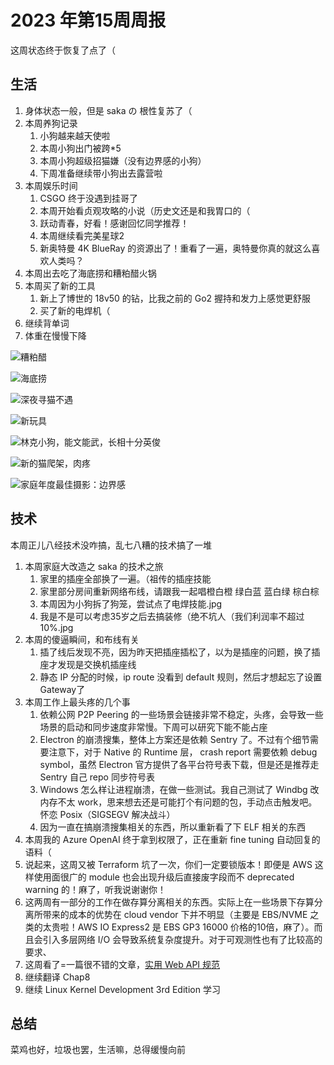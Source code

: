 # 2023 年第15周周报

这周状态终于恢复了点了（

## 生活

1. 身体状态一般，但是 saka の 根性复苏了（
2. 本周养狗记录
    1. 小狗越来越天使啦
    2. 本周小狗出门被跨*5
    3. 本周小狗超级招猫嫌（没有边界感的小狗）
    4. 下周准备继续带小狗出去露营啦
3. 本周娱乐时间
    1. CSGO 终于没遇到挂哥了
    2. 本周开始看贞观攻略的小说（历史文还是和我胃口的（
    3. 跃动青春，好看！感谢回忆同学推荐！
    4. 本周继续看完美星球2
    5. 新奥特曼 4K BlueRay 的资源出了！重看了一遍，奥特曼你真的就这么喜欢人类吗？
4. 本周出去吃了海底捞和糟粕醋火锅
5. 本周买了新的工具
    1. 新上了博世的 18v50 的钻，比我之前的 Go2 握持和发力上感觉更舒服
    2. 买了新的电焊机（
6. 继续背单词
7. 体重在慢慢下降

![糟粕醋](https://user-images.githubusercontent.com/7054676/232326036-4a220f64-9726-4c87-861b-5940dc5d55a4.jpg)

![海底捞](https://user-images.githubusercontent.com/7054676/232326049-4bb2a3bd-4a87-4c81-93b5-a6f47fc49cf2.jpg)

![深夜寻猫不遇](https://user-images.githubusercontent.com/7054676/232326069-495ca890-0f18-4f01-bdd5-6fa2c91673d4.jpg)

![新玩具](https://user-images.githubusercontent.com/7054676/232326090-f3c0684d-b303-4bb3-a4fd-a811d64913d4.jpg)

![林克小狗，能文能武，长相十分英俊](https://user-images.githubusercontent.com/7054676/232326110-efdbfa98-251d-450a-962a-84d9d146a24d.jpg)

![新的猫爬架，肉疼](https://user-images.githubusercontent.com/7054676/232326134-053013dd-20e0-4fab-92d6-1b6b14dc5f7d.jpg)

![家庭年度最佳摄影：边界感](https://user-images.githubusercontent.com/7054676/232326153-24398840-be57-4cff-8185-892735e0398c.jpg)


## 技术

本周正儿八经技术没咋搞，乱七八糟的技术搞了一堆

1. 本周家庭大改造之 saka 的技术之旅
    1. 家里的插座全部换了一遍。（祖传的插座技能
    2. 家里部分房间重新网络布线，请跟我一起唱橙白橙 绿白蓝 蓝白绿 棕白棕
    3. 本周因为小狗拆了狗笼，尝试点了电焊技能.jpg
    4. 我是不是可以考虑35岁之后去搞装修（绝不坑人（我们利润率不超过 10%.jpg
2. 本周的傻逼瞬间，和布线有关
    1. 插了线后发现不亮，因为昨天把插座插松了，以为是插座的问题，换了插座才发现是交换机插座线
    2. 静态 IP 分配的时候，ip route 没看到 default 规则，然后才想起忘了设置 Gateway了
3. 本周工作上最头疼的几个事
    1. 依赖公网 P2P Peering 的一些场景会链接非常不稳定，头疼，会导致一些场景的启动和同步速度非常慢。下周可以研究下能不能占座
    2. Electron 的崩溃搜集，整体上方案还是依赖 Sentry 了。不过有个细节需要注意下，对于 Native 的 Runtime 层， crash report 需要依赖 debug symbol，虽然 Electron 官方提供了各平台符号表下载，但是还是推荐走 Sentry 自己 repo 同步符号表
    3. Windows 怎么样让进程崩溃，在做一些测试。我自己测试了 Windbg 改内存不太 work，思来想去还是可能打个有问题的包，手动点击触发吧。怀恋 Posix（SIGSEGV 解决战斗）
    4. 因为一直在搞崩溃搜集相关的东西，所以重新看了下 ELF 相关的东西
4. 本周我的 Azure OpenAI 终于拿到权限了，正在重新 fine tuning 自动回复的语料（
5. 说起来，这周又被 Terraform 坑了一次，你们一定要锁版本！即便是 AWS 这样使用面很广的 module 也会出现升级后直接废字段而不 deprecated warning 的！麻了，听我说谢谢你！
6. 这两周有一部分的工作在做存算分离相关的东西。实际上在一些场景下存算分离所带来的成本的优势在 cloud vendor 下并不明显（主要是 EBS/NVME 之类的太贵啦！AWS IO Express2 是 EBS GP3 16000 价格的10倍，麻了）。而且会引入多层网络 I/O 会导致系统复杂度提升。对于可观测性也有了比较高的要求、
7. 这周看了=一篇很不错的文章，[实用 Web API 规范](https://blog.alswl.com/2023/04/web-api-guidelines/)
8. 继续翻译 Chap8
9. 继续 Linux Kernel Development 3rd Edition 学习

## 总结

菜鸡也好，垃圾也罢，生活嘛，总得缓慢向前